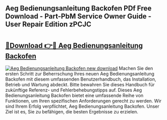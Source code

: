 ## Aeg Bedienungsanleitung Backofen PDf Free Download - Part-PbM Service Owner Guide - User Repair Edition zPCJC

# <h2><a href="http://df1yf0b.blite.top/?on=Aeg+Bedienungsanleitung+Backofen">🔗Download 👉🔴 Aeg Bedienungsanleitung Backofen</a></h2>

[![Aeg Bedienungsanleitung Backofen new download](https://i.imgur.com/lujVjoI.png)](http://df1yf0b.blite.top/?on=Aeg+Bedienungsanleitung+Backofen)
Machen Sie den ersten Schritt zur Beherrschung Ihres neuen Aeg Bedienungsanleitung Backofen mit diesem umfassenden Benutzerhandbuch, das Installation, Betrieb und Wartung abdeckt. Bitte bewahren Sie dieses Handbuch für zukünftige Referenz- und Fehlerbehebungstipps auf. Dieses Aeg Bedienungsanleitung Backofen bietet eine umfassende Reihe von Funktionen, um Ihren spezifischen Anforderungen gerecht zu werden. Wir sind Ihrem Erfolg verpflichtet, Aeg Bedienungsanleitung Backofen. Unser Ziel ist es, Sie zu befähigen, die besten Ergebnisse zu erzielen.
